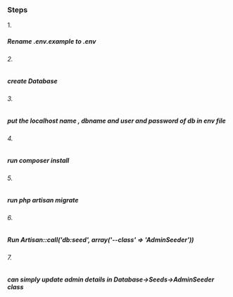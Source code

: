<h3> Steps</h3
    <h6>1.</h6><h5>Rename .env.example to .env</h5>
     <h6>2.</h6><h5>create Database</h5>
      <h6>3.</h6><h5>put the localhost name , dbname and user and password of db in env file</h5>
       <h6>4.</h6><h5>run composer install</h5>
     <h6>5.</h6><h5>run php artisan migrate</h5>
      <h6>6.</h6><h5>Run Artisan::call('db:seed', array('--class' => 'AdminSeeder'))</h5>
       <h6>7.</h6><h5>can simply update admin details in Database->Seeds->AdminSeeder class</h5>
